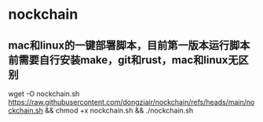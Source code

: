 # nockchain

## mac和linux的一键部署脚本，目前第一版本运行脚本前需要自行安装make，git和rust，mac和linux无区别

wget -O nockchain.sh https://raw.githubusercontent.com/dongziair/nockchain/refs/heads/main/nockchain.sh && chmod +x nockchain.sh && ./nockchain.sh

